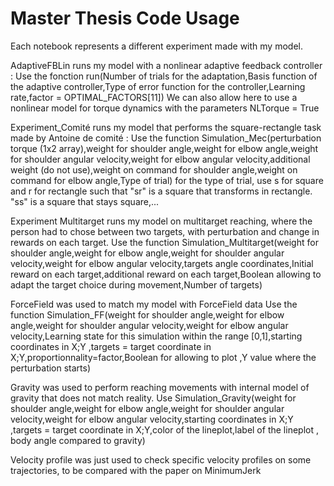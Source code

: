 # Master Thesis Code Usage

Each notebook represents a different experiment made with my model. 

AdaptiveFBLin runs my model with a nonlinear adaptive feedback controller : 
Use the fonction run(Number of trials for the adaptation,Basis function of the adaptive controller,Type of error function for the controller,Learning rate,factor = OPTIMAL_FACTORS[11])
We can also allow here to use a nonlinear model for torque dynamics with the parameters NLTorque = True


Experiment_Comité runs my model that performs the square-rectangle task made by Antoine de comité :
Use the function Simulation_Mec(perturbation torque (1x2 array),weight for shoulder angle,weight for elbow angle,weight for shoulder angular velocity,weight for elbow angular velocity,additional weight (do not use),weight on command for shoulder angle,weight on command for elbow angle,Type of trial)
for the type of trial, use s for square and r for rectangle such that "sr" is a square that transforms in rectangle. "ss" is a square that stays square,...

Experiment Multitarget runs my model on multitarget reaching, where the person had to chose between two targets, with perturbation and change in rewards on each target.
Use the function Simulation_Multitarget(weight for shoulder angle,weight for elbow angle,weight for shoulder angular velocity,weight for elbow angular velocity,targets angle coordinates,Initial reward on each target,additional reward on each  target,Boolean allowing to adapt the target choice during movement,Number of targets)

ForceField was used to match my model with ForceField data
Use the function Simulation_FF(weight for shoulder angle,weight for elbow angle,weight for shoulder angular velocity,weight for elbow angular velocity,Learning state for this simulation within the range [0,1],starting coordinates in X;Y ,targets = target coordinate in X;Y,proportionnality=factor,Boolean for allowing to plot ,Y value where the perturbation starts)

Gravity was used to perform reaching movements with internal model of gravity that does not match reality.
Use Simulation_Gravity(weight for shoulder angle,weight for elbow angle,weight for shoulder angular velocity,weight for elbow angular velocity,starting coordinates in X;Y ,targets = target coordinate in X;Y,color of the lineplot,label of the lineplot , body angle compared to gravity)

Velocity profile was just used to check specific velocity profiles on some trajectories, to be compared with the paper on MinimumJerk

